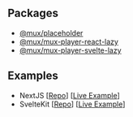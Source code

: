 ## Packages
- [@mux/placeholder](./packages/placeholder)
- [@mux/mux-player-react-lazy](./packages/react)
- [@mux/mux-player-svelte-lazy](./packages/svelte)

## Examples
- NextJS [[Repo](./examples/nextjs)] [[Live Example](https://mux-placeholder-react.vercel.app)]
- SvelteKit [[Repo](./examples/sveltekit)] [[Live Example](https://mux-placeholder-svelte.vercel.app)]
